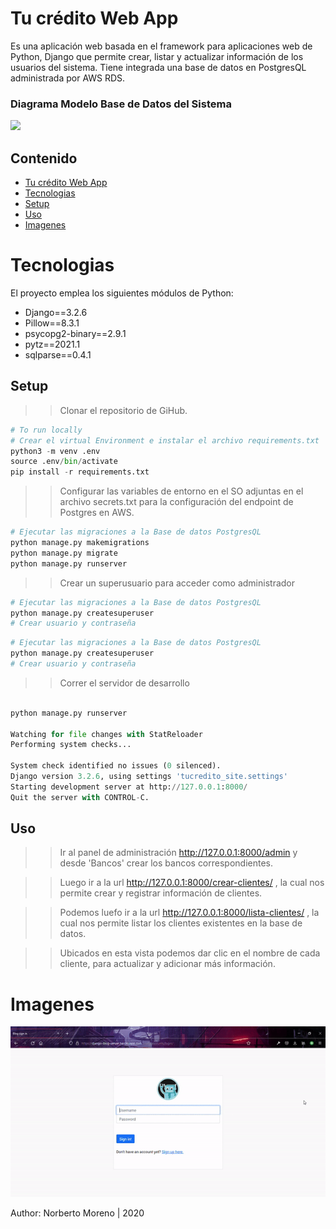 # Tu crédito Web App 
Es una aplicación web basada en el framework para aplicaciones web de Python, Django que permite crear, listar y actualizar información de los usuarios del sistema. Tiene integrada una base de datos en PostgresQL administrada por AWS RDS.

### Diagrama Modelo Base de Datos del Sistema

<img src="https://github.com/NorberMV/darien_test/blob/master/modelo_BaseDatos.png" width="400">


## Contenido
* [Tu crédito Web App](#Tu-crédito-Web-App)
* [Tecnologias](#tecnologias)
* [Setup](#setup)
* [Uso](#uso)
* [Imagenes](#Imagenes)

# Tecnologias

El proyecto emplea los siguientes módulos de Python:

* Django==3.2.6
* Pillow==8.3.1
* psycopg2-binary==2.9.1
* pytz==2021.1
* sqlparse==0.4.1


## Setup

>> Clonar el repositorio de GiHub.

```python
# To run locally
# Crear el virtual Environment e instalar el archivo requirements.txt
python3 -m venv .env
source .env/bin/activate
pip install -r requirements.txt

```

>> Configurar las variables de entorno en el SO adjuntas en el archivo secrets.txt
 para la configuración del endpoint de Postgres en AWS.

```python
# Ejecutar las migraciones a la Base de datos PostgresQL
python manage.py makemigrations
python manage.py migrate
python manage.py runserver
```
>> Crear un superusuario para acceder como administrador

```python
# Ejecutar las migraciones a la Base de datos PostgresQL
python manage.py createsuperuser
# Crear usuario y contraseña
```

```python
# Ejecutar las migraciones a la Base de datos PostgresQL
python manage.py createsuperuser
# Crear usuario y contraseña
```
>> Correr el servidor de desarrollo

```python

python manage.py runserver

Watching for file changes with StatReloader
Performing system checks...

System check identified no issues (0 silenced).
Django version 3.2.6, using settings 'tucredito_site.settings'
Starting development server at http://127.0.0.1:8000/
Quit the server with CONTROL-C.

```


## Uso

>> Ir al panel de administración http://127.0.0.1:8000/admin
y desde 'Bancos' crear los bancos correspondientes.

>> Luego ir a la url http://127.0.0.1:8000/crear-clientes/  , la cual nos permite crear y registrar información de clientes.

>> Podemos luefo ir a la url http://127.0.0.1:8000/lista-clientes/ , la cual nos permite listar los clientes existentes en la base de datos.

>> Ubicados en esta vista  podemos dar clic en el nombre de cada cliente, para actualizar y adicionar más información.

# Imagenes

<img src="https://github.com/NorberMV/DjangoBlogLive/blob/master/repo_pics/picBlog.gif" width="600">

Author: Norberto Moreno | 2020